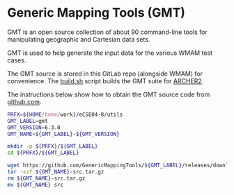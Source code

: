 Generic Mapping Tools (GMT)
===========================

GMT is an open source collection of about 90 command-line tools
for manipulating geographic and Cartesian data sets.

GMT is used to help generate the input data for the various WMAM
test cases.

The GMT source is stored in this GitLab repo (alongside WMAM)
for convenience. The [build.sh](build.sh) script builds
the GMT suite for [ARCHER2](www.archer2.ac.uk).


The instructions below show how to obtain the GMT source
code from [github.com](https://github.com/GenericMappingTools/gmt).

```bash
PRFX=${HOME/home/work}/eCSE04-8/utils
GMT_LABEL=gmt
GMT_VERSION=6.3.0
GMT_NAME=${GMT_LABEL}-${GMT_VERSION}

mkdir -p ${PRFX}/${GMT_LABEL}
cd ${PRFX}/${GMT_LABEL}

wget https://github.com/GenericMappingTools/${GMT_LABEL}/releases/download/${GMT_VERSION}/${GMT_NAME}-src.tar.gz
tar -xzf ${GMT_NAME}-src.tar.gz
rm ${GMT_NAME}-src.tar.gz
mv ${GMT_NAME} src
```
